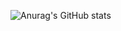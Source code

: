 ![Anurag's GitHub stats](https://github-readme-stats.vercel.app/api?username=wulu-epic&theme=dracula&count_private=true)
